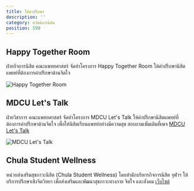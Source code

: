 ```yaml
---
title: ให้คำปรึกษา
description: ''
category: สวัสดิการนิสิต
position: 590
---
```


## Happy Together Room

ฝ่ายกิจการนิสิต คณะแพทยศาสตร์ จัดทำโครงการ Happy Together Room ให้คำปรึกษานิสิตแพทย์ที่ต้องการคำปรึกษาด้านจิตใจ

![Happy Together Room](/counseling-happytogether.jpg)

## MDCU Let's Talk

ฝ่ายวิชาการ คณะแพทยศาสตร์ จัดทำโครงการ MDCU Let's Talk ให้คำปรึกษานิสิตแพทย์ที่ต้องการคำปรึกษาด้านจิตใจ เพื่อให้นิสิตเรียนแพทย์อย่างมีความสุข สอบถามเพิ่มเติมที่เพจ [MDCU Let's Talk](https://www.facebook.com/mdcu.lets.talk/)

![MDCU Let's Talk](/counseling-letstalk.jpg)

## Chula Student Wellness

หน่วยส่งเสริมสุขภาวะนิสิต (Chula Student Wellness) โดยสำนักบริหารกิจการนิสิต จุฬาฯ ให้บริการปรึกษาเชิงจิตวิทยา  เพื่อส่งเสริมและพัฒนาสุขภาวะทางกาย จิตใจ  และสังคม [เว็บไซต์](https://wellness.chula.ac.th)
